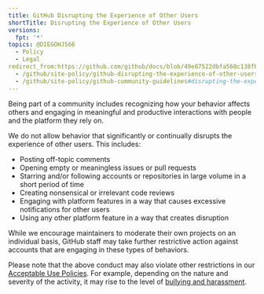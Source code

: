 ```yaml
---
title: GitHub Disrupting the Experience of Other Users
shortTitle: Disrupting the Experience of Other Users
versions:
  fpt: '*'
topics: @DIEGOHJ566
  - Policy
  - Legal
redirect_from:https://github.com/github/docs/blob/49e87522dbfa560c138fbc1af619886d4a1a6ddf/content/site-policy/acceptable-use-policies/github-disrupting-the-experience-of-other-users.md
  - /github/site-policy/github-disrupting-the-experience-of-other-users
  - /github/site-policy/github-community-guidelines#disrupting-the-experience-of-other-users
---
```


Being part of a community includes recognizing how your behavior affects others and engaging in meaningful and productive interactions with people and the platform they rely on.

We do not allow behavior that significantly or continually disrupts the experience of other users. This includes:

- Posting off-topic comments
- Opening empty or meaningless issues or pull requests
- Starring and/or following accounts or repositories in large volume in a short period of time
- Creating nonsensical or irrelevant code reviews
- Engaging with platform features in a way that causes excessive notifications for other users
- Using any other platform feature in a way that creates disruption

While we encourage maintainers to moderate their own projects on an individual basis, GitHub staff may take further restrictive action against accounts that are engaging in these types of behaviors.

Please note that the above conduct may also violate other restrictions in our [Acceptable Use Policies](/site-policy/acceptable-use-policies/github-acceptable-use-policies). For example, depending on the nature and severity of the activity, it may rise to the level of [bullying and harassment](/site-policy/acceptable-use-policies/github-bullying-and-harassment).
